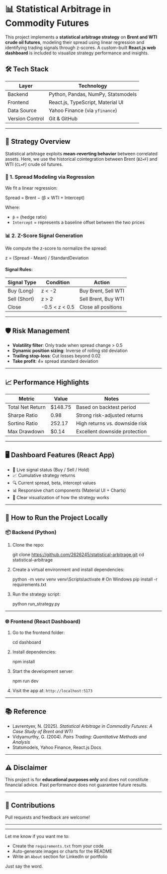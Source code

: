 

# 📊 Statistical Arbitrage in Commodity Futures

This project implements a **statistical arbitrage strategy** on **Brent and WTI crude oil futures**, modeling their spread using linear regression and identifying trading signals through z-scores. A custom-built **React.js web dashboard** is included to visualize strategy performance and insights.

## 🛠 Tech Stack

| Layer         | Technology                      |
|--------------|----------------------------------|
| Backend       | Python, Pandas, NumPy, Statsmodels |
| Frontend      | React.js, TypeScript, Material UI |
| Data Source   | Yahoo Finance (via `yfinance`)    |
| Version Control | Git & GitHub                   |

---

## 📐 Strategy Overview

Statistical arbitrage exploits **mean-reverting behavior** between correlated assets. Here, we use the historical cointegration between Brent (`BZ=F`) and WTI (`CL=F`) crude oil futures.

### 🔁 1. Spread Modeling via Regression

We fit a linear regression:



Spread = Brent − (β × WTI + Intercept)



Where:
- `β` =  (hedge ratio)
- `Intercept` = represents a baseline offset between the two prices

### 📊 2. Z-Score Signal Generation

We compute the z-score to normalize the spread:



z = (Spread - Mean) / StandardDeviation



#### Signal Rules:
| Signal Type  | Condition          | Action                        |
|--------------|--------------------|-------------------------------|
| Buy (Long)   | z < -2             | Buy Brent, Sell WTI           |
| Sell (Short) | z > 2              | Sell Brent, Buy WTI           |
| Close        | -0.5 < z < 0.5     | Close all positions           |

---

## 🛡️ Risk Management

- **Volatility filter**: Only trade when spread change > 0.5
- **Dynamic position sizing**: Inverse of rolling std deviation
- **Trailing stop-loss**: Cut losses beyond 0.02
- **Take profit**: 4× spread standard deviation

---

## 📈 Performance Highlights

| Metric            | Value         | Notes                          |
|-------------------|---------------|--------------------------------|
| Total Net Return  | \$148.75      | Based on backtest period       |
| Sharpe Ratio      | 0.98          | Strong risk-adjusted returns   |
| Sortino Ratio     | 252.17        | High returns vs. downside risk |
| Max Drawdown      | \$0.14        | Excellent downside protection  |

---

## 🖥️ Dashboard Features (React App)

- 🔄 Live signal status (Buy / Sell / Hold)
- 📈 Cumulative strategy returns
- 🔍 Current spread, beta, intercept values
- 📊 Responsive chart components (Material UI + Charts)
- 🧠 Clear visualization of how the strategy works

---

## 🧪 How to Run the Project Locally

### 📦 Backend (Python)

1. Clone the repo:
   
   git clone https://github.com/2626245/statistical-arbitrage.git
   cd statistical-arbitrage


2. Create a virtual environment and install dependencies:

   
   python -m venv venv
   venv\Scripts\activate     # On Windows
   pip install -r requirements.txt
   

3. Run the strategy script:

   
   python run_strategy.py
   

---

### 🌐 Frontend (React Dashboard)

1. Go to the frontend folder:

   
   cd dashboard
   

2. Install dependencies:

   
   npm install
   

3. Start the development server:

   
   npm run dev
   

4. Visit the app at: `http://localhost:5173`

---

## 📚 Reference

* Lavrentyev, N. (2025). *Statistical Arbitrage in Commodity Futures: A Case Study of Brent and WTI*
* Vidyamurthy, G. (2004). *Pairs Trading: Quantitative Methods and Analysis*
* Statsmodels, Yahoo Finance, React.js Docs

---

## ⚠️ Disclaimer

This project is for **educational purposes only** and does not constitute financial advice. Past performance does not guarantee future results.

---

## 🙌 Contributions

Pull requests and feedback are welcome!

---



---

Let me know if you want me to:
- Create the `requirements.txt` from your code
- Auto-generate images or charts for the README
- Write an `About` section for LinkedIn or portfolio

Just say the word.
